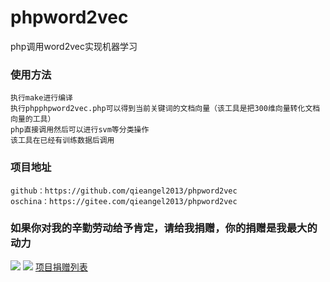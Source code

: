 # phpword2vec
php调用word2vec实现机器学习
### 使用方法
    执行make进行编译
    执行phpphpword2vec.php可以得到当前关键词的文档向量（该工具是把300维向量转化文档向量的工具）
    php直接调用然后可以进行svm等分类操作
    该工具在已经有训练数据后调用
### 项目地址
    github：https://github.com/qieangel2013/phpword2vec
    oschina：https://gitee.com/qieangel2013/phpword2vec
### 如果你对我的辛勤劳动给予肯定，请给我捐赠，你的捐赠是我最大的动力
![](https://github.com/qieangel2013/zys/blob/master/public/images/pw.jpg)
![](https://github.com/qieangel2013/zys/blob/master/public/images/pay.png)
[项目捐赠列表](https://github.com/qieangel2013/zys/wiki/%E9%A1%B9%E7%9B%AE%E6%8D%90%E8%B5%A0)

    
